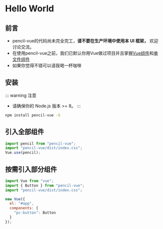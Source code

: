 <script setup>
  import sponsorship from './sponsorship.vue'
</script>

# Hello World
## 前言
- pencil-vue的代码尚未完全完工，**请不要在生产环境中使用本 UI 框架，** 欢迎讨论交流。
- 在使用pencil-vue之前，我们已默认你用Vue做过项目并且掌握[Vue组件](https://cn.vuejs.org/v2/guide/components.html)和[单文件组件](https://cn.vuejs.org/v2/guide/single-file-components.html)
- 如果你觉得不错<sponsorship>可以请我喝一杯咖啡</sponsorship>


## 安装
::: warning 注意
- 请确保你的 Node.js 版本 >= 8。
:::
```bash
npm install pencil-vue -S
```

## 引入全部组件

```javascript
import pencil from "pencil-vue";
import "pencil-vue/dist/index.css";
Vue.use(pencil);
```

## 按需引入部分组件

```javascript
import Vue from "vue";
import { Button } from "pencil-vue";
import "pencil-vue/dist/index.css";

new Vue({
  el: "#app",
  components: {
    "pc-button": Button
  }
});
```
